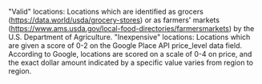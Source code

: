 "Valid" locations: Locations which are identified as grocers (https://data.world/usda/grocery-stores) or as farmers' markets (https://www.ams.usda.gov/local-food-directories/farmersmarkets) by the U.S. Department of Agriculture.
"Inexpensive" locations: Locations which are given a score of 0-2 on the Google Place API price_level data field. According to Google, locations are scored on a scale of 0-4 on price, and the exact dollar amount indicated by a specific value varies from region to region.
